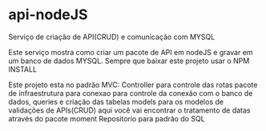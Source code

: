 # api-nodeJS
Serviço de criação de API(CRUD) e comunicação com MYSQL 

Este serviço mostra como criar um pacote de API em nodeJS e gravar em um banco de dados MYSQL.
Sempre que baixar este projeto usar o NPM INSTALL

Este projeto esta no padrão MVC:
  Controller para controle das rotas
  pacote de infraestrutura para conexao para controle da conexão com o banco de dados, queries e criação das tabelas
  models para os modelos de validações de APIs(CRUD) aqui você vai encontrar o tratamento de datas através do pacote moment
  Repositorio para padrão do SQL

